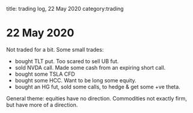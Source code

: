 title: trading log, 22 May 2020
category:trading

# 22 May 2020

Not traded for a bit. Some small trades:

* bought TLT put. Too scared to sell UB fut.
* sold NVDA call. Made some cash from an expiring short call.
* bought some TSLA CFD
* bought some HCC. Want to be long some equity.
* bought an HG fut, sold some calls, to hedge & get some +ve theta.

General theme: equities have no direction. 
Commodities not exactly firm, but have more of a direction.